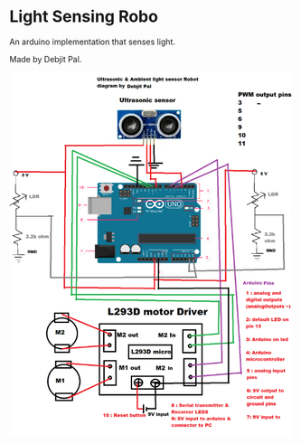 # Light Sensing Robo

An arduino implementation that senses light.

Made by Debjit Pal.

<img src="./finalDia.png" width=500 />

